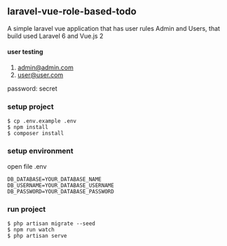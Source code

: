 ## laravel-vue-role-based-todo

A simple laravel vue application that has user rules Admin and Users, that build used Laravel 6 and Vue.js 2

#### user testing
1. admin@admin.com
2. user@user.com

password: secret

### setup project

```
$ cp .env.example .env 
$ npm install
$ composer install
```

### setup environment
open file .env
```env
DB_DATABASE=YOUR_DATABASE_NAME
DB_USERNAME=YOUR_DATABASE_USERNAME
DB_PASSWORD=YOUR_DATABASE_PASSWORD
```

### run project
```
$ php artisan migrate --seed
$ npm run watch
$ php artisan serve
```